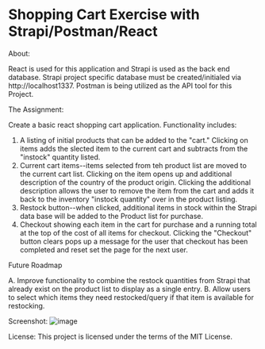 # Shopping Cart Exercise with Strapi/Postman/React

About: 

React is used for this application and Strapi is used as the back end database. Strapi project specific database must be created/initialed via http://localhost1337. Postman is being utilized as the API tool for this Project.

The Assignment: 

Create a basic react shopping cart application. Functionality includes:
1. A listing of initial products that can be added to the "cart." Clicking on items adds the slected item to the current cart and subtracts from the "instock" quantity listed.
2. Current cart items--items selected from teh product list are moved to the current cart list. Clicking on the item opens up and additional description of the country of the product origin. Clicking the additional description allows the user to remove the item from the cart and adds it back to the inventory "instock quantity" over in the product listing. 
3. Restock button--when clicked, additional items in stock within the Strapi data base will be added to the Product list for purchase.
4. Checkout showing each item in the cart for purchase and a running total at the top of the cost of all items for checkout. Clicking the "Checkout" button clears pops up a message for the user that checkout has been completed and reset set the page for the next user.

Future Roadmap

A. Improve functionality to combine the restock quantities from Strapi that already exist on the product list to display as a single entry.
B. Allow users to select which items they need restocked/query if that item is available for restocking.

Screenshot:
![image](https://github.com/yfung8/Cart/assets/61643572/0f7c2bf7-6fd9-4144-8832-dfff0f523790)

License:
This project is licensed under the terms of the MIT License.
